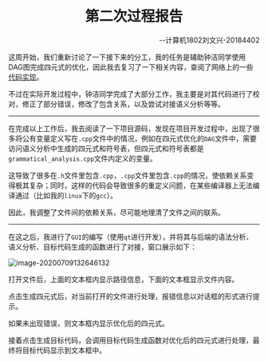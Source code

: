 <h1 align="center">第二次过程报告</h1>

<p align="right">--计算机1802刘文兴-20184402</p>

这周开始，我们重新讨论了一下接下来的分工，我的任务是辅助钟洁同学使用DAG图完成四元式的优化，因此我去复习了一下相关内容，查阅了网络上的一些[代码实现](https://github.com/LibertyinDeath/dag-compiler_theory/blob/master/main.cpp)。

不过在实际开发过程中，钟洁同学完成了大部分工作，我主要是对其代码进行了校对，修正了部分错误，修改了包含关系，以及尝试对接语义分析等等。

-------

在完成以上工作后，我去阅读了一下项目源码，发现在项目开发过程中，出现了很多将公有变量定义写在`.cpp`文件中的情况，例如在四元式优化的`DAG`文件中，需要访问语义分析中生成的四元式和符号表，但四元式和符号表都是`grammatical_analysis.cpp`文件内定义的变量。

这导致了很多在`.h`文件里包含`.cpp`，`.cpp`文件里包含`.cpp`的情况，使依赖关系变得极其复杂；同时，这样的代码会导致很多的重定义问题，在某些编译器上无法编译通过（比如我的`linux`下的`gcc`）。

因此，我调整了文件间的依赖关系，尽可能地理清了文件之间的联系。

-------

在这之后，我进行了`GUI`的编写（使用`qt`进行开发），并将其与后端的语法分析、语义分析、目标代码生成的函数进行了对接，窗口展示如下：

![image-20200709132646132](https://allwens-work.oss-cn-beijing.aliyuncs.com/bed/image-20200709132646132.png)

打开文件后，上面的文本框内显示路径信息，下面的文本框显示文件内容。

点击生成四元式后，对当前打开的文件进行处理，报错信息以对话框的形式进行提示。

如果未出现错误，则文本框内显示优化后的四元式。

接着点击生成目标代码，会调用目标代码生成函数对优化后的四元式进行处理，最终将目标代码显示到文本框中。